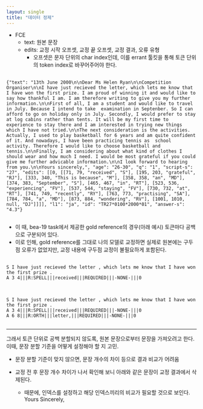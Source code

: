 ```yaml
---
layout: single
title: "데이터 정제"
---
```


* FCE
  * text: 원본 문장
  * edits: 교정 시작 오프셋, 교정 끝 오프셋, 교정 결과, 오류 유형
    * 오프셋은 문자 단위의 char index인데, 이를 errant 툴킷을 통해 토큰 단위의 token index로 바꾸어주어야 한다. 
<pre>
  <code>
{"text": "13th June 2000\n\nDear Ms Helen Ryan\n\nCompetition Organiser\n\nI have just recieved the letter, which lets me know that I have won the first prize. I am proud of winning it and would like to say how thankful I am. I am therefore writing to give you my further information.\n\nFirst of all, I am a student and would like to travel in July. Because I intend to take  examination in Septenber. So I can afford to go on holiday only in July. Secondly, I would prefer to stay at log cabins rather than tents. It will be my first time to experience to stay there and I am interested in trying new things which I have not tried.\n\nThe next consideration is the activities. Actually, I used to play basketball for 6 years and am quite confident of it. And nowadays, I have been practicing tennis as  school activity. Therefore I would like to choose basketball and tennis.\n\nFinally, I am considering about what kind of clothes I should wear and how much I need. I would be most grateful if you could give me further advicable information.\n\nI look forward to hearing from you.\n\nYours sincerely,", "age": "26-30", "q": "1", "script-s": "27", "edits": [[0, [[71, 79, "received", "S"], [195, 203, "grateful", "RJ"], [333, 340, "This is because", "M"], [358, 358, "an", "MD"], [374, 383, "September", "S"], [465, 467, "in", "RT"], [523, 536, "experiencing", "FV"], [537, 544, "staying", "FV"], [730, 732, "at", "RT"], [741, 749, "recently", "RY"], [763, 773, "practising", "SA"], [784, 784, "a", "MD"], [873, 884, "wondering", "RV"], [1001, 1010, null, "DJ"]]]], "l1": "ja", "id": "TR27*0100*2000*01", "answer-s": "4.3"}
  </code>
</pre>

* 이 때, bea-19 task에서 제공한 gold reference의 경우(아래 예시) 토큰마다 공백으로 구분되어 있다.
* 이로 인해, gold reference를 그대로 나의 모델로 교정하면 실제로 원본에는 구두점 오류가 없었지만, 교정 내용에 구두점 교정이 불필요하게 포함된다.

<pre>
  <code>
S I have just recieved the letter , which lets me know that I have won the first prize .
A 3 4|||R:SPELL|||received|||REQUIRED|||-NONE-|||0
  </code>
</pre>

<pre>
  <code>
S I have just recieved the letter , which lets me know that I have won the first prize .
A 3 4|||R:SPELL|||received|||REQUIRED|||-NONE-|||0
A 6 8|||R:ORTH|||letter,|||REQUIRED|||-NONE-|||0
  </code>
</pre>

- - - 

그래서 토큰 단위로 공백 분할되지 않도록, 원본 문장으로부터 문장을 가져오려고 한다. 
이때, 문장 분할 기준을 어떻게 설정해야 할 지 고민.
* 문장 분할 기준이 맞지 않으면, 문장 개수의 차이 등으로 결과 비교가 어려움

* 교정 전 후 문장 개수 차이가 나서 확인해 보니 아래와 같은 문장이 교정 결과에서 삭제된다.
  * 때문에, 인덱스를 설정하고 해당 인덱스끼리의 비교가 필요할 것으로 보인다.
Yours Sincerely,

